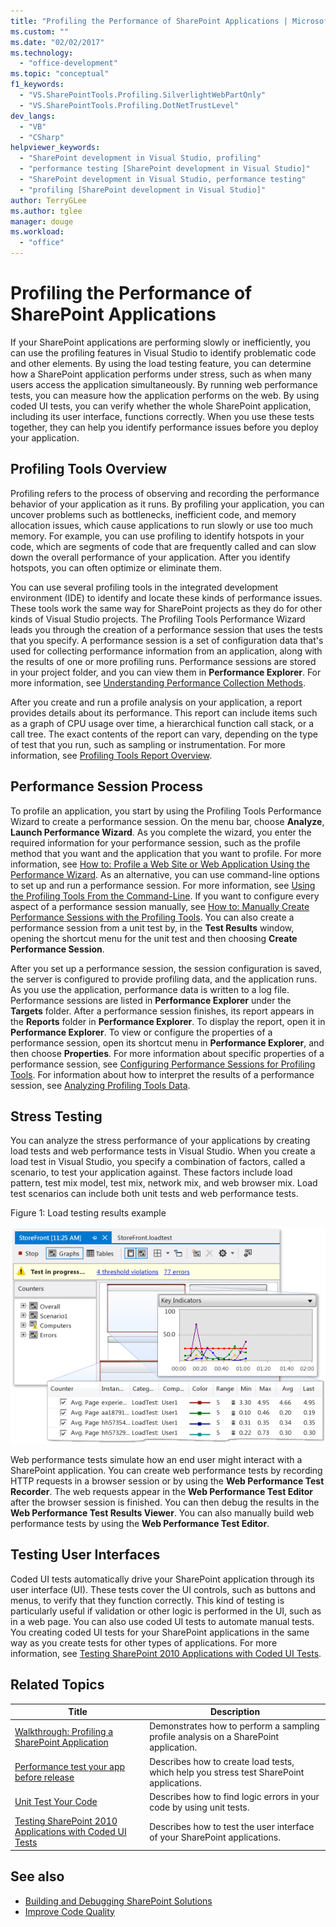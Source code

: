 ```yaml
---
title: "Profiling the Performance of SharePoint Applications | Microsoft Docs"
ms.custom: ""
ms.date: "02/02/2017"
ms.technology:
  - "office-development"
ms.topic: "conceptual"
f1_keywords:
  - "VS.SharePointTools.Profiling.SilverlightWebPartOnly"
  - "VS.SharePointTools.Profiling.DotNetTrustLevel"
dev_langs:
  - "VB"
  - "CSharp"
helpviewer_keywords:
  - "SharePoint development in Visual Studio, profiling"
  - "performance testing [SharePoint development in Visual Studio]"
  - "SharePoint development in Visual Studio, performance testing"
  - "profiling [SharePoint development in Visual Studio]"
author: TerryGLee
ms.author: tglee
manager: douge
ms.workload:
  - "office"
---
```

# Profiling the Performance of SharePoint Applications

If your SharePoint applications are performing slowly or inefficiently, you can use the profiling features in Visual Studio to identify problematic code and other elements. By using the load testing feature, you can determine how a SharePoint application performs under stress, such as when many users access the application simultaneously. By running web performance tests, you can measure how the application performs on the web. By using coded UI tests, you can verify whether the whole SharePoint application, including its user interface, functions correctly. When you use these tests together, they can help you identify performance issues before you deploy your application.

## Profiling Tools Overview

Profiling refers to the process of observing and recording the performance behavior of your application as it runs. By profiling your application, you can uncover problems such as bottlenecks, inefficient code, and memory allocation issues, which cause applications to run slowly or use too much memory. For example, you can use profiling to identify hotspots in your code, which are segments of code that are frequently called and can slow down the overall performance of your application. After you identify hotspots, you can often optimize or eliminate them.

You can use several profiling tools in the integrated development environment (IDE) to identify and locate these kinds of performance issues. These tools work the same way for SharePoint projects as they do for other kinds of Visual Studio projects. The Profiling Tools Performance Wizard leads you through the creation of a performance session that uses the tests that you specify. A performance session is a set of configuration data that's used for collecting performance information from an application, along with the results of one or more profiling runs. Performance sessions are stored in your project folder, and you can view them in **Performance Explorer**. For more information, see [Understanding Performance Collection Methods](../profiling/understanding-performance-collection-methods.md).

After you create and run a profile analysis on your application, a report provides details about its performance. This report can include items such as a graph of CPU usage over time, a hierarchical function call stack, or a call tree. The exact contents of the report can vary, depending on the type of test that you run, such as sampling or instrumentation. For more information, see [Profiling Tools Report Overview](http://go.microsoft.com/fwlink/?LinkId=224689).

## Performance Session Process

To profile an application, you start by using the Profiling Tools Performance Wizard to create a performance session. On the menu bar, choose **Analyze**, **Launch Performance Wizard**. As you complete the wizard, you enter the required information for your performance session, such as the profile method that you want and the application that you want to profile. For more information, see [How to: Profile a Web Site or Web Application Using the Performance Wizard](http://go.microsoft.com/fwlink/?LinkId=224692). As an alternative, you can use command-line options to set up and run a performance session. For more information, see [Using the Profiling Tools From the Command-Line](http://go.microsoft.com/fwlink/?LinkId=224703). If you want to configure every aspect of a performance session manually, see [How to: Manually Create Performance Sessions with the Profiling Tools](http://go.microsoft.com/fwlink/?LinkId=224691). You can also create a performance session from a unit test by, in the **Test Results** window, opening the shortcut menu for the unit test and then choosing **Create Performance Session**.


After you set up a performance session, the session configuration is saved, the server is configured to provide profiling data, and the application runs. As you use the application, performance data is written to a log file. Performance sessions are listed in **Performance Explorer** under the **Targets** folder. After a performance session finishes, its report appears in the **Reports** folder in **Performance Explorer**. To display the report, open it in **Performance Explorer**. To view or configure the properties of a performance session, open its shortcut menu in **Performance Explorer**, and then choose **Properties**. For more information about specific properties of a performance session, see [Configuring Performance Sessions for Profiling Tools](http://go.microsoft.com/fwlink/?LinkId=224694). For information about how to interpret the results of a performance session, see [Analyzing Profiling Tools Data](http://go.microsoft.com/fwlink/?LinkId=224704).

## Stress Testing

You can analyze the stress performance of your applications by creating load tests and web performance tests in Visual Studio. When you create a load test in Visual Studio, you specify a combination of factors, called a scenario, to test your application against. These factors include load pattern, test mix model, test mix, network mix, and web browser mix. Load test scenarios can include both unit tests and web performance tests.

Figure 1: Load testing results example

![Running load test graphs view](../sharepoint/media/load-webgraphs.png "Running load test graphs view")

Web performance tests simulate how an end user might interact with a SharePoint application. You can create web performance tests by recording HTTP requests in a browser session or by using the **Web Performance Test Recorder**. The web requests appear in the **Web Performance Test Editor** after the browser session is finished. You can then debug the results in the **Web Performance Test Results Viewer**. You can also manually build web performance tests by using the **Web Performance Test Editor**.

## Testing User Interfaces

Coded UI tests automatically drive your SharePoint application through its user interface (UI). These tests cover the UI controls, such as buttons and menus, to verify that they function correctly. This kind of testing is particularly useful if validation or other logic is performed in the UI, such as in a web page. You can also use coded UI tests to automate manual tests. You creating coded UI tests for your SharePoint applications in the same way as you create tests for other types of applications. For more information, see [Testing SharePoint 2010 Applications with Coded UI Tests](../test/testing-sharepoint-2010-applications-with-coded-ui-tests.md).

## Related Topics

|Title|Description|
|-----------|-----------------|
|[Walkthrough: Profiling a SharePoint Application](../sharepoint/walkthrough-profiling-a-sharepoint-application.md)|Demonstrates how to perform a sampling profile analysis on a SharePoint application.|
|[Performance test your app before release](https://www.visualstudio.com/docs/test/performance-testing/run-performance-tests-app-before-release)|Describes how to create load tests, which help you stress test SharePoint applications.|
|[Unit Test Your Code](../test/unit-test-your-code.md)|Describes how to find logic errors in your code by using unit tests.|
|[Testing SharePoint 2010 Applications with Coded UI Tests](../test/testing-sharepoint-2010-applications-with-coded-ui-tests.md)|Describes how to test the user interface of your SharePoint applications.|

## See also

- [Building and Debugging SharePoint Solutions](../sharepoint/building-and-debugging-sharepoint-solutions.md)
- [Improve Code Quality](../test/improve-code-quality.md)